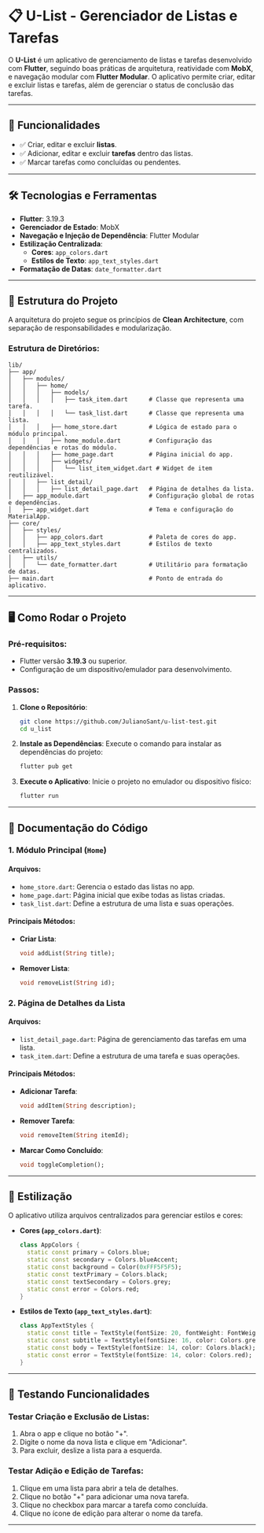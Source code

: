 
# 📋 **U-List - Gerenciador de Listas e Tarefas**

O **U-List** é um aplicativo de gerenciamento de listas e tarefas desenvolvido com **Flutter**, seguindo boas práticas de arquitetura, reatividade com **MobX**, e navegação modular com **Flutter Modular**. O aplicativo permite criar, editar e excluir listas e tarefas, além de gerenciar o status de conclusão das tarefas.

---

## 🚀 **Funcionalidades**

- ✅ Criar, editar e excluir **listas**.
- ✅ Adicionar, editar e excluir **tarefas** dentro das listas.
- ✅ Marcar tarefas como concluídas ou pendentes.

---

## 🛠 **Tecnologias e Ferramentas**

- **Flutter**: 3.19.3
- **Gerenciador de Estado**: MobX
- **Navegação e Injeção de Dependência**: Flutter Modular
- **Estilização Centralizada**:
  - **Cores**: `app_colors.dart`
  - **Estilos de Texto**: `app_text_styles.dart`
- **Formatação de Datas**: `date_formatter.dart`

---

## 📂 **Estrutura do Projeto**

A arquitetura do projeto segue os princípios de **Clean Architecture**, com separação de responsabilidades e modularização.

### Estrutura de Diretórios:
```plaintext
lib/
├── app/
│   ├── modules/
│   │   ├── home/
│   │   │   ├── models/
│   │   │   │   ├── task_item.dart      # Classe que representa uma tarefa.
│   │   │   │   └── task_list.dart      # Classe que representa uma lista.
│   │   │   ├── home_store.dart         # Lógica de estado para o módulo principal.
│   │   │   ├── home_module.dart        # Configuração das dependências e rotas do módulo.
│   │   │   ├── home_page.dart          # Página inicial do app.
│   │   │   ├── widgets/
│   │   │   │   └── list_item_widget.dart # Widget de item reutilizável.
│   │   ├── list_detail/
│   │   │   ├── list_detail_page.dart   # Página de detalhes da lista.
│   ├── app_module.dart                 # Configuração global de rotas e dependências.
│   ├── app_widget.dart                 # Tema e configuração do MaterialApp.
├── core/
│   ├── styles/
│   │   ├── app_colors.dart             # Paleta de cores do app.
│   │   ├── app_text_styles.dart        # Estilos de texto centralizados.
│   ├── utils/
│   │   └── date_formatter.dart         # Utilitário para formatação de datas.
├── main.dart                           # Ponto de entrada do aplicativo.
```

---

## 🖥 **Como Rodar o Projeto**

### Pré-requisitos:
- Flutter versão **3.19.3** ou superior.
- Configuração de um dispositivo/emulador para desenvolvimento.

### Passos:

1. **Clone o Repositório**:
   ```bash
   git clone https://github.com/JulianoSant/u-list-test.git
   cd u_list
   ```

2. **Instale as Dependências**:
   Execute o comando para instalar as dependências do projeto:
   ```bash
   flutter pub get
   ```

3. **Execute o Aplicativo**:
   Inicie o projeto no emulador ou dispositivo físico:
   ```bash
   flutter run
   ```

---

## 📖 **Documentação do Código**

### **1. Módulo Principal (`Home`)**
#### **Arquivos**:
- `home_store.dart`: Gerencia o estado das listas no app.
- `home_page.dart`: Página inicial que exibe todas as listas criadas.
- `task_list.dart`: Define a estrutura de uma lista e suas operações.

#### **Principais Métodos**:
- **Criar Lista**:
  ```dart
  void addList(String title);
  ```
- **Remover Lista**:
  ```dart
  void removeList(String id);
  ```

### **2. Página de Detalhes da Lista**
#### **Arquivos**:
- `list_detail_page.dart`: Página de gerenciamento das tarefas em uma lista.
- `task_item.dart`: Define a estrutura de uma tarefa e suas operações.

#### **Principais Métodos**:
- **Adicionar Tarefa**:
  ```dart
  void addItem(String description);
  ```
- **Remover Tarefa**:
  ```dart
  void removeItem(String itemId);
  ```
- **Marcar Como Concluído**:
  ```dart
  void toggleCompletion();
  ```

---

## 🎨 **Estilização**

O aplicativo utiliza arquivos centralizados para gerenciar estilos e cores:

- **Cores (`app_colors.dart`)**:
  ```dart
  class AppColors {
    static const primary = Colors.blue;
    static const secondary = Colors.blueAccent;
    static const background = Color(0xFFF5F5F5);
    static const textPrimary = Colors.black;
    static const textSecondary = Colors.grey;
    static const error = Colors.red;
  }
  ```

- **Estilos de Texto (`app_text_styles.dart`)**:
  ```dart
  class AppTextStyles {
    static const title = TextStyle(fontSize: 20, fontWeight: FontWeight.bold);
    static const subtitle = TextStyle(fontSize: 16, color: Colors.grey);
    static const body = TextStyle(fontSize: 14, color: Colors.black);
    static const error = TextStyle(fontSize: 14, color: Colors.red);
  }
  ```

---

## 🧪 **Testando Funcionalidades**

### Testar Criação e Exclusão de Listas:
1. Abra o app e clique no botão "+".
2. Digite o nome da nova lista e clique em "Adicionar".
3. Para excluir, deslize a lista para a esquerda.

### Testar Adição e Edição de Tarefas:
1. Clique em uma lista para abrir a tela de detalhes.
2. Clique no botão "+" para adicionar uma nova tarefa.
3. Clique no checkbox para marcar a tarefa como concluída.
4. Clique no ícone de edição para alterar o nome da tarefa.

---

